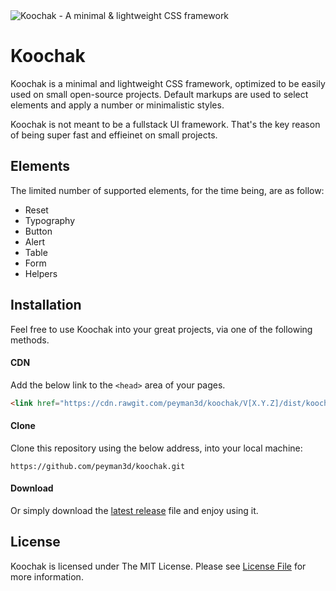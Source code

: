 <img src="https://rawgit.com/peyman3d/koochak/master/assets/readme-header.png" alt="Koochak - A minimal & lightweight CSS framework">

Koochak
=======
Koochak is a minimal and lightweight CSS framework, optimized to be easily used on small open-source projects. Default markups are used to select elements and apply a number or minimalistic styles.

Koochak is not meant to be a fullstack UI framework. That's the key reason of being super fast and effieinet on small projects.

Elements
-------
The limited number of supported elements, for the time being, are as follow:

* Reset
* Typography
* Button
* Alert
* Table
* Form
* Helpers

Installation
----------

Feel free to use Koochak into your great projects, via one of the following methods. 

#### CDN

Add the below link to the `<head>` area of your pages.

```html
<link href="https://cdn.rawgit.com/peyman3d/koochak/V[X.Y.Z]/dist/koochak.css" rel="stylesheet" type="text/css"/>
```

#### Clone

Clone this repository using the below address, into your local machine:

```
https://github.com/peyman3d/koochak.git
```

#### Download

Or simply download the [latest release](https://github.com/peyman3d/koochak/releases) file and enjoy using it.

License
-------
Koochak is licensed under The MIT License. Please see [License File](https://github.com/peyman3d/koochak/blob/master/LICENSE) for more information.
